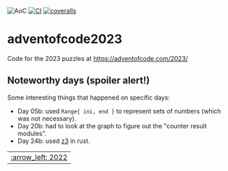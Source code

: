 ![AoC](https://img.shields.io/badge/AoC%20%E2%AD%90-48-yellow)
[![CI](https://github.com/lpenz/adventofcode2023/workflows/CI/badge.svg)](https://github.com/lpenz/adventofcode2023/actions)
[![coveralls](https://coveralls.io/repos/github/lpenz/adventofcode2023/badge.svg?branch=main)](https://coveralls.io/github/lpenz/adventofcode2023?branch=main)

# adventofcode2023

Code for the 2023 puzzles at https://adventofcode.com/2023/


## Noteworthy days (spoiler alert!)

Some interesting things that happened on specific days:

- Day 05b: used `Range{ ini, end }` to represent sets of numbers
  (which was not necessary).
- Day 20b: had to look at the graph to figure out the "counter result
  modules".
- Day 24b: used [z3] in rust.


<table><tr>
<td><a href="https://github.com/lpenz/adventofcode2022">:arrow_left: 2022</td>
</tr></table>

[z3]: https://docs.rs/z3/latest/z3/
